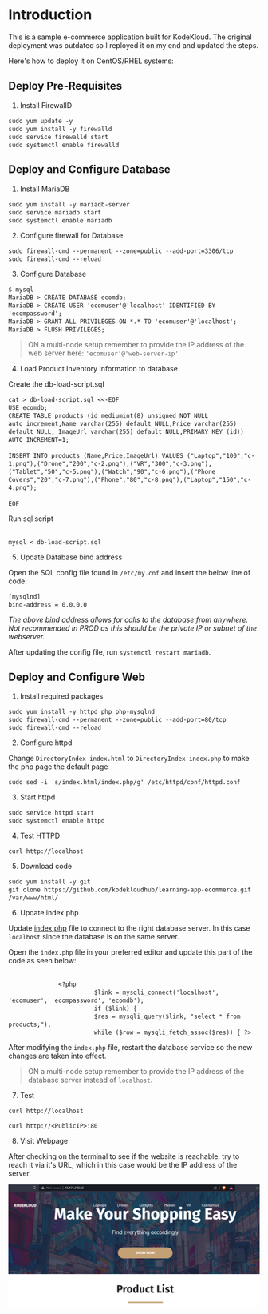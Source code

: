 # Introduction

This is a sample e-commerce application built for KodeKloud. The original deployment was outdated so I reployed it on my end and updated the steps.

Here's how to deploy it on CentOS/RHEL systems:

## Deploy Pre-Requisites

1. Install FirewallD

```
sudo yum update -y
sudo yum install -y firewalld
sudo service firewalld start
sudo systemctl enable firewalld
```

## Deploy and Configure Database

1. Install MariaDB

```
sudo yum install -y mariadb-server
sudo service mariadb start
sudo systemctl enable mariadb
```

2. Configure firewall for Database

```
sudo firewall-cmd --permanent --zone=public --add-port=3306/tcp
sudo firewall-cmd --reload
```

3. Configure Database

```
$ mysql
MariaDB > CREATE DATABASE ecomdb;
MariaDB > CREATE USER 'ecomuser'@'localhost' IDENTIFIED BY 'ecompassword';
MariaDB > GRANT ALL PRIVILEGES ON *.* TO 'ecomuser'@'localhost';
MariaDB > FLUSH PRIVILEGES;
```

> ON a multi-node setup remember to provide the IP address of the web server here: `'ecomuser'@'web-server-ip'`

4. Load Product Inventory Information to database

Create the db-load-script.sql

```
cat > db-load-script.sql <<-EOF
USE ecomdb;
CREATE TABLE products (id mediumint(8) unsigned NOT NULL auto_increment,Name varchar(255) default NULL,Price varchar(255) default NULL, ImageUrl varchar(255) default NULL,PRIMARY KEY (id)) AUTO_INCREMENT=1;

INSERT INTO products (Name,Price,ImageUrl) VALUES ("Laptop","100","c-1.png"),("Drone","200","c-2.png"),("VR","300","c-3.png"),("Tablet","50","c-5.png"),("Watch","90","c-6.png"),("Phone Covers","20","c-7.png"),("Phone","80","c-8.png"),("Laptop","150","c-4.png");

EOF
```

Run sql script

```

mysql < db-load-script.sql
```

5. Update Database bind address

Open the SQL config file found in `/etc/my.cnf` and insert the below line of code:

```
[mysqlnd]
bind-address = 0.0.0.0
```

*The above bind address allows for calls to the database from anywhere. Not recommended in PROD as this should be the private IP or subnet of the webserver.*

After updating the config file, run `systemctl restart mariadb`.

## Deploy and Configure Web

1. Install required packages

```
sudo yum install -y httpd php php-mysqlnd
sudo firewall-cmd --permanent --zone=public --add-port=80/tcp
sudo firewall-cmd --reload
```

2. Configure httpd

Change `DirectoryIndex index.html` to `DirectoryIndex index.php` to make the php page the default page

```
sudo sed -i 's/index.html/index.php/g' /etc/httpd/conf/httpd.conf
```

3. Start httpd

```
sudo service httpd start
sudo systemctl enable httpd
```

4. Test HTTPD

```
curl http://localhost
```

5. Download code

```
sudo yum install -y git
git clone https://github.com/kodekloudhub/learning-app-ecommerce.git /var/www/html/
```

6. Update index.php

Update [index.php](https://github.com/kodekloudhub/learning-app-ecommerce/blob/13b6e9ddc867eff30368c7e4f013164a85e2dccb/index.php#L107) file to connect to the right database server. In this case `localhost` since the database is on the same server.

Open the `index.php` file in your preferred editor and update this part of the code as seen below:

```

              <?php
                        $link = mysqli_connect('localhost', 'ecomuser', 'ecompassword', 'ecomdb');
                        if ($link) {
                        $res = mysqli_query($link, "select * from products;");
                        while ($row = mysqli_fetch_assoc($res)) { ?>
```

After modifying the `index.php` file, restart the database service so the new changes are taken into effect.

> ON a multi-node setup remember to provide the IP address of the database server instead of `localhost`.

7. Test

```
curl http://localhost
```

```
curl http://<PublicIP>:80
```

8. Visit Webpage

After checking on the terminal to see if the website is reachable, try to reach it via it's URL, which in this case would be the IP address of the server.

![Webpage](shopping.png)